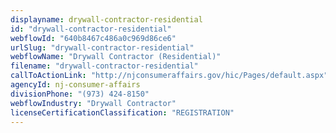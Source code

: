 ```yaml
---
displayname: drywall-contractor-residential
id: "drywall-contractor-residential"
webflowId: "640b8467c486a0c969d86ce6"
urlSlug: "drywall-contractor-residential"
webflowName: "Drywall Contractor (Residential)"
filename: "drywall-contractor-residential"
callToActionLink: "http://njconsumeraffairs.gov/hic/Pages/default.aspx"
agencyId: nj-consumer-affairs
divisionPhone: "(973) 424-8150"
webflowIndustry: "Drywall Contractor"
licenseCertificationClassification: "REGISTRATION"
---
```

